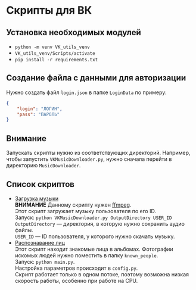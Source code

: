 # Скрипты для ВК
## Установка необходимых модулей
* `python -m venv VK_utils_venv`
* `VK_utils_venv/Scripts/activate`
* `pip install -r requirements.txt`  
## Создание файла с данными для авторизации
Нужно создать файл `login.json` в папке `LoginData` по примеру:  
```json
{
    "login": "ЛОГИН",
    "pass": "ПАРОЛЬ"
}
```
## Внимание
Запускать скрипты нужно из соответствующих директорий.
Например, чтобы запустить `VKMusicDownloader.py`, нужно сначала перейти в директорию `MusicDownloader`.
## Список скриптов
* [Загрузка музыки](MusicDownloader/VKMusicDownloader.py)  
**ВНИМАНИЕ** Данному скрипту нужен [ffmpeg](https://ffmpeg.org/download.html).  
Этот скрипт загружает музыку пользователя по его ID.  
Запуск: `python VKMusicDownloader.py OutputDirectory USER_ID`  
`OutputDirectory` &mdash; директория, в которую нужно сохранить аудио файлы.  
`USER_ID` &mdash; ID пользователя, у которого нужно скачать музыку.
* [Распознавание лиц](AlbumFaceRecognition/main.py)  
Этот скрипт находит знакомые лица в альбомах. Фотографии искомых людей нужно поместить в папку `known_people`.  
Запуск: `python main.py`.  
Настройка параметров происходит в `config.py`.  
Скрипт работает только в одном потоке, поэтому возможна низкая скорость работы, особенно при работе на CPU.